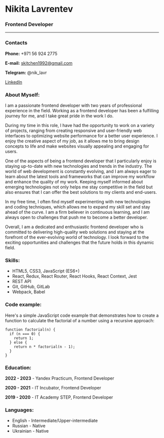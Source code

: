 

# Nikita Lavrentev



### Frontend Developer

****

### Contacts

**Phone:** +971 56 924 2775

**E-mail:** skitchen1992@gmail.com

**Telegram:** @nik_lavr

[LinkedIn](https://www.linkedin.com/in/nikitalavrentev/ "Linkedin")

### About Myself:

I am a passionate frontend developer with two years of professional experience in the field. Working as a frontend developer has been a fulfilling journey for me, and I take great pride in the work I do.

During my time in this role, I have had the opportunity to work on a variety of projects, ranging from creating responsive and user-friendly web interfaces to optimizing website performance for a better user experience. I enjoy the creative aspect of my job, as it allows me to bring design concepts to life and make websites visually appealing and engaging for users.

One of the aspects of being a frontend developer that I particularly enjoy is staying up-to-date with new technologies and trends in the industry. The world of web development is constantly evolving, and I am always eager to learn about the latest tools and frameworks that can improve my workflow and enhance the quality of my work. Keeping myself informed about emerging technologies not only helps me stay competitive in the field but also ensures that I can offer the best solutions to my clients and end-users.

In my free time, I often find myself experimenting with new technologies and coding techniques, which allows me to expand my skill set and stay ahead of the curve. I am a firm believer in continuous learning, and I am always open to challenges that push me to become a better developer.

Overall, I am a dedicated and enthusiastic frontend developer who is committed to delivering high-quality web solutions and staying at the forefront of the ever-evolving world of technology. I look forward to the exciting opportunities and challenges that the future holds in this dynamic field.

### Skills:

- HTML5, CSS3, JavaScript (ES6+)
- React, Redux, React Router, React Hooks, React Context, Jest
- REST API
- Git, GitHub, GitLab
- Webpack, Babel

### Code example:

Here's a simple JavaScript code example that demonstrates how to create a function to calculate the factorial of a number using a recursive approach:

```
function factorial(n) {
  if (n === 0) {
    return 1;
  } else {
    return n * factorial(n - 1);
  }
}
```

### Education:

**2022 - 2023** - Yandex Practicum, Frontend Developer

**2020 - 2021** - IT Incubator, Frontend Developer

**2019 - 2020** - IT Academy STEP, Frontend Developer

### Languages:

- English - Intermediate/Upper-intermediate
- Russian - Native
- Ukrainian - Native


